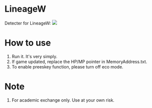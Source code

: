 # LineageW
Detecter for LineageW:
![](https://i.imgur.com/YgC5UPE.jpg)


# How to use
  1. Run it. It's very simply.
  2. If game updated, replace the HP/MP pointer in MemoryAddress.txt.
  3. To enable preeskey function, please turn off eco mode.

# Note
  1. For academic exchange only. Use at your own risk.
